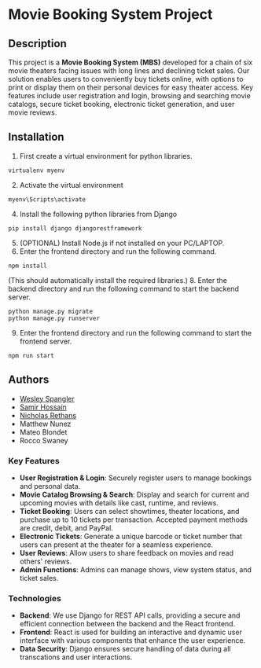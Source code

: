 # Movie Booking System Project

## Description
This project is a **Movie Booking System (MBS)** developed for a chain of six movie theaters
facing issues with long lines and declining ticket sales. Our solution enables users to conveniently
buy tickets online, with options to print or display them on their personal devices for easy theater access.
Key features include user registration and login, browsing and searching movie catalogs, secure ticket booking,
electronic ticket generation, and user movie reviews.

## Installation
  1. First create a virtual environment for python libraries.
```
virtualenv myenv
```
  2. Activate the virtual environment
```
myenv\Scripts\activate
```
  4. Install the following python libraries from Django
```
pip install django djangorestframework
```
  5. (OPTIONAL) Install Node.js if not installed on your PC/LAPTOP.
  6. Enter the frontend directory and run the following command.
```
npm install 
```
(This should automatically install the required libraries.)
  8. Enter the backend directory and run the following command to start the backend server.
```
python manage.py migrate
python manage.py runserver
```
  9. Enter the frontend directory and run the following command to start the frontend server.
```
npm run start
```

## Authors
- [Wesley Spangler](https://github.com/InfiniteWes)
- [Samir Hossain](https://github.com/SamirHossain099)
- [Nicholas Rethans](https://github.com/nrethans)
- Matthew Nunez
- Mateo Blondet
- Rocco Swaney

### Key Features
- **User Registration & Login**: Securely register users to manage bookings and personal data.
- **Movie Catalog Browsing & Search**: Display and search for current and upcoming movies with
    details like cast, runtime, and reviews.
- **Ticket Booking**: Users can select showtimes, theater locations, and purchase up to 10 tickets
    per transaction. Accepted payment methods are credit, debit, and PayPal.
- **Electronic Tickets**: Generate a unique barcode or ticket number that users can present at
    the theater for a seamless experience.
- **User Reviews**: Allow users to share feedback on movies and read others' reviews.
- **Admin Functions**: Admins can manage shows, view system status, and ticket sales.

### Technologies
- **Backend**: We use Django for REST API calls, providing a secure and efficient connection
    between the backend and the React frontend.
- **Frontend**: React is used for building an interactive and dynamic user interface with various
    components that enhance the user experience.
- **Data Security**: Django ensures secure handling of data during all transcations and user interactions.
